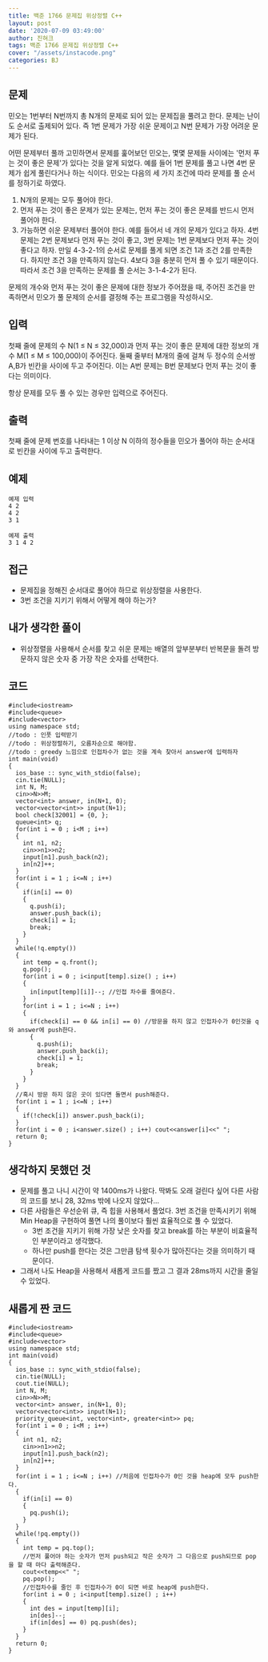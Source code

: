 ```yaml
---
title: 백준 1766 문제집 위상정렬 C++
layout: post
date: '2020-07-09 03:49:00'
author: 진혀크
tags: 백준 1766 문제집 위상정렬 C++
cover: "/assets/instacode.png"
categories: BJ
---
```


## 문제
민오는 1번부터 N번까지 총 N개의 문제로 되어 있는 문제집을 풀려고 한다. 문제는 난이도 순서로 출제되어 있다. 즉 1번 문제가 가장 쉬운 문제이고 N번 문제가 가장 어려운 문제가 된다.

어떤 문제부터 풀까 고민하면서 문제를 훑어보던 민오는, 몇몇 문제들 사이에는 '먼저 푸는 것이 좋은 문제'가 있다는 것을 알게 되었다. 예를 들어 1번 문제를 풀고 나면 4번 문제가 쉽게 풀린다거나 하는 식이다. 민오는 다음의 세 가지 조건에 따라 문제를 풀 순서를 정하기로 하였다.

1. N개의 문제는 모두 풀어야 한다.
2. 먼저 푸는 것이 좋은 문제가 있는 문제는, 먼저 푸는 것이 좋은 문제를 반드시 먼저 풀어야 한다.
3. 가능하면 쉬운 문제부터 풀어야 한다.
예를 들어서 네 개의 문제가 있다고 하자. 4번 문제는 2번 문제보다 먼저 푸는 것이 좋고, 3번 문제는 1번 문제보다 먼저 푸는 것이 좋다고 하자. 만일 4-3-2-1의 순서로 문제를 풀게 되면 조건 1과 조건 2를 만족한다. 하지만 조건 3을 만족하지 않는다. 4보다 3을 충분히 먼저 풀 수 있기 때문이다. 따라서 조건 3을 만족하는 문제를 풀 순서는 3-1-4-2가 된다.

문제의 개수와 먼저 푸는 것이 좋은 문제에 대한 정보가 주어졌을 때, 주어진 조건을 만족하면서 민오가 풀 문제의 순서를 결정해 주는 프로그램을 작성하시오.

## 입력
첫째 줄에 문제의 수 N(1 ≤ N ≤ 32,000)과 먼저 푸는 것이 좋은 문제에 대한 정보의 개수 M(1 ≤ M ≤ 100,000)이 주어진다. 둘째 줄부터 M개의 줄에 걸쳐 두 정수의 순서쌍 A,B가 빈칸을 사이에 두고 주어진다. 이는 A번 문제는 B번 문제보다 먼저 푸는 것이 좋다는 의미이다.

항상 문제를 모두 풀 수 있는 경우만 입력으로 주어진다.

## 출력
첫째 줄에 문제 번호를 나타내는 1 이상 N 이하의 정수들을 민오가 풀어야 하는 순서대로 빈칸을 사이에 두고 출력한다.

## 예제

    예제 입력
    4 2
    4 2
    3 1

    예제 출력
    3 1 4 2

## 접근

* 문제집을 정해진 순서대로 풀어야 하므로 위상정렬을 사용한다.
* 3번 조건을 지키기 위해서 어떻게 해야 하는가?

## 내가 생각한 풀이

* 위상정렬을 사용해서 순서를 찾고 쉬운 문제는 배열의 앞부분부터 반복문을 돌려 방문하지 않은 숫자 중 가장 작은 숫자를 선택한다.

## 코드

    #include<iostream>
    #include<queue>
    #include<vector>
    using namespace std;
    //todo : 인풋 입력받기
    //todo : 위상정렬하기, 오름차순으로 해야함.
    //todo : greedy 느낌으로 인접차수가 없는 것을 계속 찾아서 answer에 입력하자
    int main(void)
    {
      ios_base :: sync_with_stdio(false);
      cin.tie(NULL);
      int N, M;
      cin>>N>>M;
      vector<int> answer, in(N+1, 0);
      vector<vector<int>> input(N+1);
      bool check[32001] = {0, };
      queue<int> q;
      for(int i = 0 ; i<M ; i++)
      {
        int n1, n2;
        cin>>n1>>n2;
        input[n1].push_back(n2);
        in[n2]++;
      }
      for(int i = 1 ; i<=N ; i++)
      {
        if(in[i] == 0)
        {
          q.push(i);
          answer.push_back(i);
          check[i] = 1;
          break;
        }
      }
      while(!q.empty())
      {
        int temp = q.front();
        q.pop();
        for(int i = 0 ; i<input[temp].size() ; i++)
        {
          in[input[temp][i]]--; //인접 차수를 줄여준다.
        }
        for(int i = 1 ; i<=N ; i++)
        {
          if(check[i] == 0 && in[i] == 0) //방문을 하지 않고 인접차수가 0인것을 q와 answer에 push한다.
          {
            q.push(i);
            answer.push_back(i);
            check[i] = 1;
            break;
          }
        }
      }
      //혹시 방문 하지 않은 곳이 있다면 돌면서 push해준다.
      for(int i = 1 ; i<=N ; i++)
      {
        if(!check[i]) answer.push_back(i);
      }
      for(int i = 0 ; i<answer.size() ; i++) cout<<answer[i]<<" ";
      return 0;
    }

## 생각하지 못했던 것

* 문제를 풀고 나니 시간이 약 1400ms가 나왔다. 딱봐도 오래 걸린다 싶어 다른 사람의 코드를 보니 28, 32ms 밖에 나오지 않았다...
* 다른 사람들은 우선순위 큐, 즉 힙을 사용해서 풀었다. 3번 조건을 만족시키기 위해 Min Heap을 구현하여 풀면 나의 풀이보다 훨씬 효율적으로 풀 수 있었다.
  * 3번 조건을 지키기 위해 가장 낮은 숫자를 찾고 break를 하는 부분이 비효율적인 부분이라고 생각했다.
  * 하나만 push를 한다는 것은 그만큼 탐색 횟수가 많아진다는 것을 의미하기 때문이다.
* 그래서 나도 Heap을 사용해서 새롭게 코드를 짰고 그 결과 28ms까지 시간을 줄일 수 있었다.

## 새롭게 짠 코드

    #include<iostream>
    #include<queue>
    #include<vector>
    using namespace std;
    int main(void)
    {
      ios_base :: sync_with_stdio(false);
      cin.tie(NULL);
      cout.tie(NULL);
      int N, M;
      cin>>N>>M;
      vector<int> answer, in(N+1, 0);
      vector<vector<int>> input(N+1);
      priority_queue<int, vector<int>, greater<int>> pq;
      for(int i = 0 ; i<M ; i++)
      {
        int n1, n2;
        cin>>n1>>n2;
        input[n1].push_back(n2);
        in[n2]++;
      }
      for(int i = 1 ; i<=N ; i++) //처음에 인접차수가 0인 것을 heap에 모두 push한다.
      {
        if(in[i] == 0)
        {
          pq.push(i);
        }
      }
      while(!pq.empty())
      {
        int temp = pq.top();
        //먼저 풀어야 하는 숫자가 먼저 push되고 작은 숫자가 그 다음으로 push되므로 pop을 할 때 마다 출력해준다.
        cout<<temp<<" ";
        pq.pop();
        //인접차수를 줄인 후 인접차수가 0이 되면 바로 heap에 push한다.
        for(int i = 0 ; i<input[temp].size() ; i++)
        {
          int des = input[temp][i];
          in[des]--;
          if(in[des] == 0) pq.push(des);
        }
      }
      return 0;
    }
